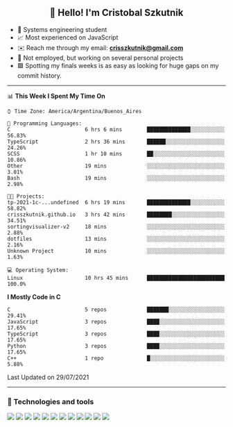 <h2 align="center">👋 Hello! I'm Cristobal Szkutnik</h2>

- 📖  Systems engineering student
- 📈  Most experienced on JavaScript
- ✉️  Reach me through my email: **crisszkutnik@gmail.com**
- 🏢  Not employed, but working on several personal projects
- 🟩  Spotting my finals weeks is as easy as looking for huge gaps on my commit history.

-------

<!--START_SECTION:waka-->
📊 **This Week I Spent My Time On** 

```text
⌚︎ Time Zone: America/Argentina/Buenos_Aires

💬 Programming Languages: 
C                        6 hrs 6 mins        ██████████████░░░░░░░░░░░   56.83% 
TypeScript               2 hrs 36 mins       ██████░░░░░░░░░░░░░░░░░░░   24.26% 
SCSS                     1 hr 10 mins        ██░░░░░░░░░░░░░░░░░░░░░░░   10.86% 
Other                    19 mins             ░░░░░░░░░░░░░░░░░░░░░░░░░   3.01% 
Bash                     19 mins             ░░░░░░░░░░░░░░░░░░░░░░░░░   2.98%

🐱‍💻 Projects: 
tp-2021-1c-...undefined  6 hrs 19 mins       ██████████████░░░░░░░░░░░   58.82% 
crisszkutnik.github.io   3 hrs 42 mins       ████████░░░░░░░░░░░░░░░░░   34.51% 
sortingvisualizer-v2     18 mins             ░░░░░░░░░░░░░░░░░░░░░░░░░   2.88% 
dotfiles                 13 mins             ░░░░░░░░░░░░░░░░░░░░░░░░░   2.16% 
Unknown Project          10 mins             ░░░░░░░░░░░░░░░░░░░░░░░░░   1.63%

💻 Operating System: 
Linux                    10 hrs 45 mins      █████████████████████████   100.0%

```

**I Mostly Code in C** 

```text
C                        5 repos             ███████░░░░░░░░░░░░░░░░░░   29.41% 
JavaScript               3 repos             ████░░░░░░░░░░░░░░░░░░░░░   17.65% 
TypeScript               3 repos             ████░░░░░░░░░░░░░░░░░░░░░   17.65% 
Python                   3 repos             ████░░░░░░░░░░░░░░░░░░░░░   17.65% 
C++                      1 repo              █░░░░░░░░░░░░░░░░░░░░░░░░   5.88%

```



 Last Updated on 29/07/2021
<!--END_SECTION:waka-->

-------

### 🔧 Technologies and tools
<div>
  <img src="https://img.shields.io/badge/node.js%20-%2343853D.svg?&style=for-the-badge&logo=node.js&logoColor=white"/>
  <img src="https://img.shields.io/badge/javascript%20-%23323330.svg?&style=for-the-badge&logo=javascript&logoColor=%23F7DF1E"/>
  <img src="https://img.shields.io/badge/typescript%20-%23007ACC.svg?&style=for-the-badge&logo=typescript&logoColor=white"/>
  <img src="https://img.shields.io/badge/html5%20-%23E34F26.svg?&style=for-the-badge&logo=html5&logoColor=white"/>
  <img src="https://img.shields.io/badge/css3%20-%231572B6.svg?&style=for-the-badge&logo=css3&logoColor=white"/>
  <img src="https://img.shields.io/badge/c%20-%2300599C.svg?&style=for-the-badge&logo=c&logoColor=white"/>
  <img src="https://img.shields.io/badge/react%20-%2320232a.svg?&style=for-the-badge&logo=react&logoColor=%2361DAFB"/>
  <img src="https://img.shields.io/badge/express.js%20-%23404d59.svg?&style=for-the-badge"/>
  <img src="https://img.shields.io/badge/bootstrap%20-%23563D7C.svg?&style=for-the-badge&logo=bootstrap&logoColor=white"/>
  <img src="https://img.shields.io/badge/git%20-%23F05033.svg?&style=for-the-badge&logo=git&logoColor=white"/>
  <img src="https://img.shields.io/badge/heroku%20-%23430098.svg?&style=for-the-badge&logo=heroku&logoColor=white"/>
  <img src ="https://img.shields.io/badge/MongoDB-%234ea94b.svg?&style=for-the-badge&logo=mongodb&logoColor=white"/>
 </div>

